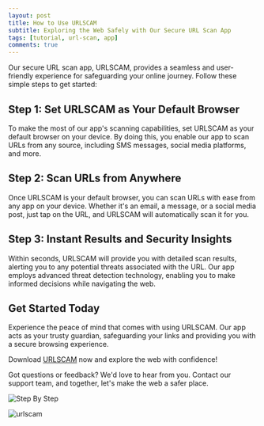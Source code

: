 ```yaml
---
layout: post
title: How to Use URLSCAM
subtitle: Exploring the Web Safely with Our Secure URL Scan App
tags: [tutorial, url-scan, app]
comments: true
---
```


Our secure URL scan app, URLSCAM, provides a seamless and user-friendly experience for safeguarding your online journey. Follow these simple steps to get started:

## Step 1: Set URLSCAM as Your Default Browser

To make the most of our app's scanning capabilities, set URLSCAM as your default browser on your device. By doing this, you enable our app to scan URLs from any source, including SMS messages, social media platforms, and more.

## Step 2: Scan URLs from Anywhere

Once URLSCAM is your default browser, you can scan URLs with ease from any app on your device. Whether it's an email, a message, or a social media post, just tap on the URL, and URLSCAM will automatically scan it for you.

## Step 3: Instant Results and Security Insights

Within seconds, URLSCAM will provide you with detailed scan results, alerting you to any potential threats associated with the URL. Our app employs advanced threat detection technology, enabling you to make informed decisions while navigating the web.

## Get Started Today

Experience the peace of mind that comes with using URLSCAM. Our app acts as your trusty guardian, safeguarding your links and providing you with a secure browsing experience.

Download [URLSCAM](https://play.google.com/store/apps/details?id=com.urlscam.URLscam) now and explore the web with confidence!

Got questions or feedback? We'd love to hear from you. Contact our support team, and together, let's make the web a safer place.

![Step By Step](https://github.com/canozal/urlscam-website/assets/47246431/091580f9-6d55-4338-a500-80561225a833)

![urlscam](https://github.com/canozal/urlscam-website/assets/47246431/c100f419-3641-43f6-8837-0d69fceb10a9)







